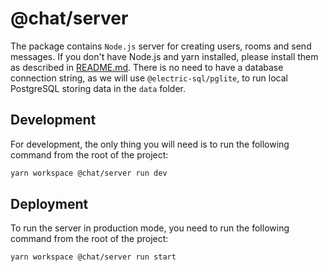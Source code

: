 # @chat/server

The package contains `Node.js` server for creating users, rooms and send messages. If you don't have Node.js and
yarn installed, please install them as described in [README.md](../../README.md). There is no need to
have a database connection string, as we will use `@electric-sql/pglite`, to run local PostgreSQL storing
data in the `data` folder.

## Development

For development, the only thing you will need is to run the following command from the root of the project:
```bash
yarn workspace @chat/server run dev
```


## Deployment

To run the server in production mode, you need to run the following command from the root of the project:
```bash
yarn workspace @chat/server run start
```


